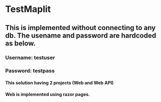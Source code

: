 # TestMaplit

## This is implemented without connecting to any db. The usename and password are hardcoded as below.

### Username: testuser
### Password: testpass

#### This solution having 2 projects (Web and Web API)
#### Web is implemented using razor pages.
